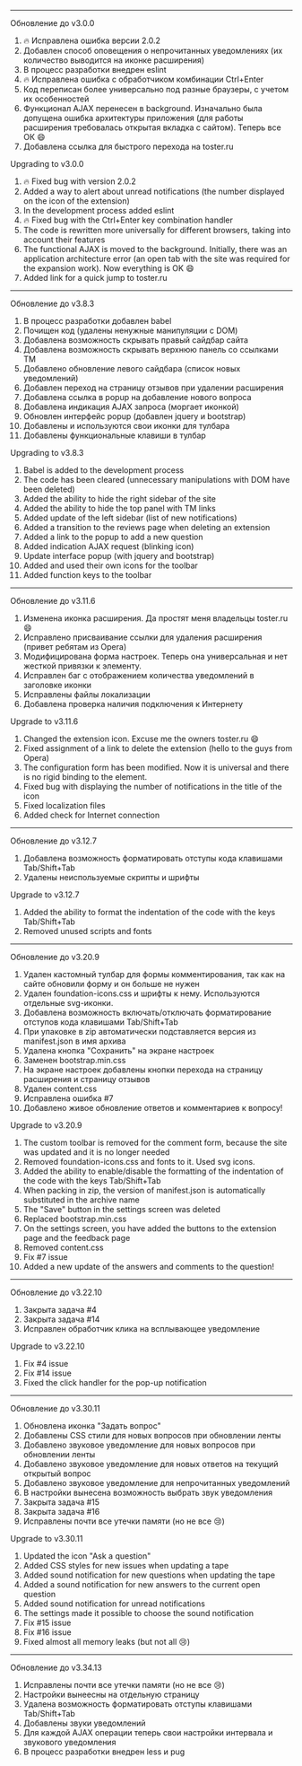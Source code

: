 - - -
Обновление до v3.0.0

1. :fire: Исправлена ошибка версии 2.0.2
2. Добавлен способ оповещения о непрочитанных уведомлениях (их количество выводится на иконке расширения)
3. В процесс разработки внедрен eslint
4. :fire: Исправлена ошибка с обработчиком комбинации Ctrl+Enter
5. Код переписан более универсально под разные браузеры, с учетом их особенностей
6. Функционал AJAX перенесен в background. Изначально была допущена ошибка архитектуры приложения (для работы расширения требовалась открытая вкладка с сайтом). Теперь все ОК :smile:
7. Добавлена ссылка для быстрого перехода на toster.ru

Upgrading to v3.0.0

1. :fire: Fixed bug with version 2.0.2
2. Added a way to alert about unread notifications (the number displayed on the icon of the extension)
3. In the development process added eslint
4. :fire: Fixed bug with the Ctrl+Enter key combination handler
5. The code is rewritten more universally for different browsers, taking into account their features
6. The functional AJAX is moved to the background. Initially, there was an application architecture error (an open tab with the site was required for the expansion work). Now everything is OK :smile:
7. Added link for a quick jump to toster.ru

- - -
Обновление до v3.8.3

1. В процесс разработки добавлен babel
2. Почищен код (удалены ненужные манипуляции с DOM)
3. Добавлена возможность скрывать правый сайдбар сайта
4. Добавлена возможность скрывать верхнюю панель со ссылками ТМ
5. Добавлено обновление левого сайдбара (список новых уведомлений)
6. Добавлен переход на страницу отзывов при удалении расширения
7. Добавлена ссылка в popup на добавление нового вопроса
8. Добавлена индикация AJAX запроса (моргает иконкой)
9. Обновлен интерфейс popup (добавлен jquery и bootstrap)
10. Добавлены и используются свои иконки для тулбара
11. Добавлены функциональные клавиши в тулбар

Upgrading to v3.8.3

1. Babel is added to the development process
2. The code has been cleared (unnecessary manipulations with DOM have been deleted)
3. Added the ability to hide the right sidebar of the site
4. Added the ability to hide the top panel with TM links
5. Added update of the left sidebar (list of new notifications)
6. Added a transition to the reviews page when deleting an extension
7. Added a link to the popup to add a new question
8. Added indication AJAX request (blinking icon)
9. Update interface popup (with jquery and bootstrap)
10. Added and used their own icons for the toolbar
11. Added function keys to the toolbar

- - -
Обновление до v3.11.6

1. Изменена иконка расширения. Да простят меня владельцы toster.ru :smile:
2. Исправлено присваивание ссылки для удаления расширения (привет ребятам из Opera)
3. Модифицирована форма настроек. Теперь она универсальная и нет жесткой привязки к элементу.
4. Исправлен баг с отображением количества уведомлений в заголовке иконки
5. Исправлены файлы локализации
6. Добавлена проверка наличия подключения к Интернету

Upgrade to v3.11.6

1. Changed the extension icon. Excuse me the owners toster.ru :smile:
2. Fixed assignment of a link to delete the extension (hello to the guys from Opera)
3. The configuration form has been modified. Now it is universal and there is no rigid binding to the element.
4. Fixed bug with displaying the number of notifications in the title of the icon
5. Fixed localization files
6. Added check for Internet connection

- - -
Обновление до v3.12.7

1. Добавлена возможность форматировать отступы кода клавишами Tab/Shift+Tab
2. Удалены неиспользуемые скрипты и шрифты

Upgrade to v3.12.7

1. Added the ability to format the indentation of the code with the keys Tab/Shift+Tab
2. Removed unused scripts and fonts

- - -
Обновление до v3.20.9

1. Удален кастомный тулбар для формы комментирования, так как на сайте обновили форму и он больше не нужен
2. Удален foundation-icons.css и шрифты к нему. Используются отдельные svg-иконки.
3. Добавлена возможность включать/отключать форматирование отступов кода клавишами Tab/Shift+Tab
4. При упаковке в zip автоматически подставляется версия из manifest.json в имя архива
5. Удалена кнопка "Сохранить" на экране настроек
6. Заменен bootstrap.min.css
7. На экране настроек добавлены кнопки перехода на страницу расширения и страницу отзывов
8. Удален content.css
9. Исправлена ​​ошибка #7
10. Добавлено живое обновление ответов и комментариев к вопросу!

Upgrade to v3.20.9

1. The custom toolbar is removed for the comment form, because the site was updated and it is no longer needed
2. Removed foundation-icons.css and fonts to it. Used svg icons.
3. Added the ability to enable/disable the formatting of the indentation of the code with the keys Tab/Shift+Tab
4. When packing in zip, the version of manifest.json is automatically substituted in the archive name
5. The "Save" button in the settings screen was deleted
6. Replaced bootstrap.min.css
7. On the settings screen, you have added the buttons to the extension page and the feedback page
8. Removed content.css
9. Fix #7 issue
10. Added a new update of the answers and comments to the question!

- - -
Обновление до v3.22.10

1. Закрыта задача #4
2. Закрыта задача #14
3. Исправлен обработчик клика на всплывающее уведомление

Upgrade to v3.22.10

1. Fix #4 issue
2. Fix #14 issue
3. Fixed the click handler for the pop-up notification

- - -
Обновление до v3.30.11

1. Обновлена иконка "Задать вопрос"
2. Добавлены CSS стили для новых вопросов при обновлении ленты
3. Добавлено звуковое уведомление для новых вопросов при обновлении ленты
4. Добавлено звуковое уведомление для новых ответов на текущий открытый вопрос
5. Добавлено звуковое уведомление для непрочитанных уведомлений
6. В настройки вынесена возможность выбрать звук уведомления
7. Закрыта задача #15
8. Закрыта задача #16
9. Исправлены почти все утечки памяти (но не все :cry:)

Upgrade to v3.30.11

1. Updated the icon "Ask a question"
2. Added CSS styles for new issues when updating a tape
3. Added sound notification for new questions when updating the tape
4. Added a sound notification for new answers to the current open question
5. Added sound notification for unread notifications
6. The settings made it possible to choose the sound notification
7. Fix #15 issue
8. Fix #16 issue
9. Fixed almost all memory leaks (but not all :cry:)

- - -
Обновление до v3.34.13

1. Исправлены почти все утечки памяти (но не все :cry:)
2. Настройки вынеесны на отдельную страницу
3. Удалена возможность форматировать отступы клавишами Tab/Shift+Tab
4. Добавлены звуки уведомлений
5. Для каждой AJAX операции теперь свои настройки интервала и звукового уведомления
6. В процесс разработки внедрен less и pug
